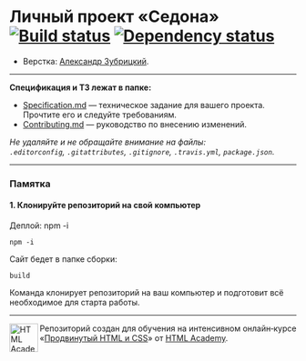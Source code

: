 # Личный проект «Седона» [![Build status][travis-image]][travis-url] [![Dependency status][dependency-image]][dependency-url]

* Верстка: [Александр Зубрицкий](https://zbralex.github.io/).

---

**Спецификация и ТЗ лежат в папке:**

- [Specification.md](Specification.md) — техническое задание для вашего проекта. Прочтите его и следуйте требованиям.
- [Contributing.md](Contributing.md) — руководство по внесению изменений.

_Не удаляйте и не обращайте внимание на файлы:_<br>
_`.editorconfig`, `.gitattributes`, `.gitignore`, `.travis.yml`, `package.json`._

---

### Памятка


#### 1. Клонируйте репозиторий на свой компьютер

Деплой: npm -i
```
npm -i
```
Сайт бедет в папке сборки:
```
build
```
Команда клонирует репозиторий на ваш компьютер и подготовит всё необходимое для старта работы.


---

<a href="https://htmlacademy.ru/intensive/adaptive"><img align="left" width="50" height="50" alt="HTML Academy" src="https://up.htmlacademy.ru/static/img/intensive/adaptive/logo-for-github.svg"></a>

Репозиторий создан для обучения на интенсивном онлайн‑курсе «[Продвинутый HTML и CSS](https://htmlacademy.ru/intensive/adaptive)» от [HTML Academy](https://htmlacademy.ru).

[travis-image]: https://travis-ci.org/htmlacademy-adaptive/164719-sedona.svg?branch=master
[travis-url]: https://travis-ci.org/htmlacademy-adaptive/164719-sedona
[dependency-image]: https://david-dm.org/htmlacademy-adaptive/164719-sedona/dev-status.svg?style=flat-square
[dependency-url]: https://david-dm.org/htmlacademy-adaptive/164719-sedona?type=dev
